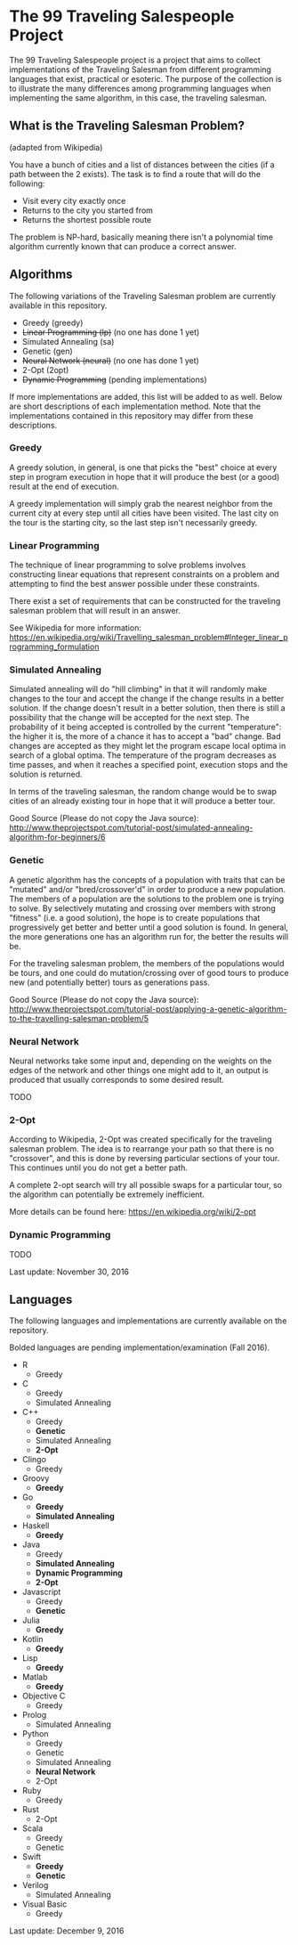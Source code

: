 # The 99 Traveling Salespeople Project

The 99 Traveling Salespeople project is a project that aims to collect
implementations of the Traveling Salesman from different programming
languages that exist, practical or esoteric. The purpose of the collection is
to illustrate the many differences among programming languages when implementing
the same algorithm, in this case, the traveling salesman.

## What is the Traveling Salesman Problem?

(adapted from Wikipedia)

You have a bunch of cities and a list of distances between the cities (if
a path between the 2 exists). The task is to find a route that will
do the following:

* Visit every city exactly once
* Returns to the city you started from
* Returns the shortest possible route

The problem is NP-hard, basically meaning there isn't a polynomial time 
algorithm currently known that can produce a correct answer.

## Algorithms

The following variations of the Traveling Salesman problem are currently 
available in this repository.

* Greedy (greedy)
* ~~Linear Programming (lp)~~ (no one has done 1 yet)
* Simulated Annealing (sa)
* Genetic (gen)
* ~~Neural Network (neural)~~ (no one has done 1 yet)
* 2-Opt (2opt)
* ~~Dynamic Programming~~ (pending implementations)

If more implementations are added, this list will be added to as well.
Below are short descriptions of each implementation method. Note that the 
implementations contained in this repository may differ from these 
descriptions.

### Greedy

A greedy solution, in general, is one that picks the "best" choice at every
step in program execution in hope that it will produce the best (or a good)
result at the end of execution.

A greedy implementation will simply grab the nearest neighbor from the current
city at every step until all cities have been visited. The last city
on the tour is the starting city, so the last step isn't necessarily
greedy.

### Linear Programming

The technique of linear programming to solve problems involves constructing
linear equations that represent constraints on a problem and attempting to 
find the best answer possible under these constraints.

There exist a set of requirements that can be constructed for the traveling
salesman problem that will result in an answer.

See Wikipedia for more information:
https://en.wikipedia.org/wiki/Travelling_salesman_problem#Integer_linear_programming_formulation

### Simulated Annealing

Simulated annealing will do "hill climbing" in that it will randomly make
changes to the tour and accept the change if the change results in a better
solution. If the change doesn't result in a better solution, then there
is still a possibility that the change will be accepted for the next step.
The probability of it being accepted is controlled by the current 
"temperature": the higher it is, the more of a chance it has to accept a
"bad" change. Bad changes are accepted as they might let the program
escape local optima in search of a global optima. The temperature of
the program decreases as time passes, and when it reaches a specified
point, execution stops and the solution is returned.

In terms of the traveling salesman, the random change would be to swap
cities of an already existing tour in hope that it will produce
a better tour.

Good Source (Please do not copy the Java source):
http://www.theprojectspot.com/tutorial-post/simulated-annealing-algorithm-for-beginners/6

### Genetic

A genetic algorithm has the concepts of a population with traits that can be
"mutated" and/or "bred/crossover'd" in order to produce a new population.
The members of a population are the solutions to the problem one is trying
to solve. By selectively mutating and crossing over members with strong
"fitness" (i.e. a good solution), the hope is to create populations
that progressively get better and better until a good solution is
found. In general, the more generations one has an algorithm run for, the 
better the results will be.

For the traveling salesman problem, the members of the populations would
be tours, and one could do mutation/crossing over of good tours to produce
new (and potentially better) tours as generations pass.

Good Source (Please do not copy the Java source):
http://www.theprojectspot.com/tutorial-post/applying-a-genetic-algorithm-to-the-travelling-salesman-problem/5

### Neural Network

Neural networks take some input and, depending on the weights on the edges of 
the network and other things one might add to it, an output is produced that
usually corresponds to some desired result.

TODO

### 2-Opt

According to Wikipedia, 2-Opt was created specifically for the traveling 
salesman problem. The idea is to rearrange your path so that there is no
"crossover", and this is done by reversing particular sections of your
tour. This continues until you do not get a better path.

A complete 2-opt search will try all possible swaps for a particular tour,
so the algorithm can potentially be extremely inefficient.

More details can be found here:
https://en.wikipedia.org/wiki/2-opt

### Dynamic Programming

TODO

Last update: November 30, 2016

## Languages

The following languages and implementations are currently available on the
repository.

Bolded languages are pending implementation/examination (Fall 2016).

* R
    * Greedy
* C
    * Greedy
    * Simulated Annealing
* C++
    * Greedy
    * **Genetic**
    * Simulated Annealing
    * **2-Opt**
* Clingo
   * Greedy
* Groovy
    * **Greedy**
* Go
    * **Greedy**
    * **Simulated Annealing**
* Haskell
    * **Greedy**
* Java
    * Greedy
    * **Simulated Annealing**
    * **Dynamic Programming**
    * **2-Opt**
* Javascript
    * Greedy
    * **Genetic**
* Julia
    * **Greedy**
* Kotlin
    * **Greedy**
* Lisp
    * **Greedy**
* Matlab
    * **Greedy**
* Objective C
    * Greedy
* Prolog
    * Simulated Annealing
* Python
    * Greedy
    * Genetic
    * Simulated Annealing
    * **Neural Network**
    * 2-Opt
* Ruby
    * Greedy
* Rust
    * 2-Opt
* Scala
    * Greedy
    * Genetic
* Swift
    * **Greedy**
    * **Genetic**
* Verilog
    * Simulated Annealing
* Visual Basic
    * Greedy

Last update: December 9, 2016
